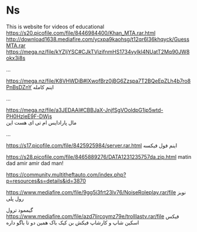 # Ns
This is website for videos of educational
https://s20.picofile.com/file/8446984400/Khan_MTA.rar.html
http://download1638.mediafire.com/ycxpa9kaohsg/t12qr6l36khqyck/GuessMTA.rar
https://mega.nz/file/kYZljYSC#CJkTVjzifnmHS1734vyIkl4NUatT2Mq90JW8okx3i8s

...

https://mega.nz/file/K8VHWDiB#IXwofBrz0jBG6Zzspa7T2BQeEpZLh4b7ro8PnBsDZnY
اینم کامله

...

https://mega.nz/file/a3JEDAAI#CBBJaX-JnjfSgVOoldpG1ip5wtd-PH0HzleE9F-DWjs  
مال پارادایس ام تی ای هست این

...

https://s17.picofile.com/file/8425925984/server.rar.html
اینم فول فیکسه




https://s28.picofile.com/file/8465889276/DATA1231235757da.zip.html matin dad amir amir dad man!

https://community.multitheftauto.com/index.php?p=resources&s=details&id=3870





https://www.mediafire.com/file/9gg5i3frt23lv76/NoiseRoleplay.rar/file       نویز رول پلی





گیممود ترول https://www.mediafire.com/file/azd7lircoymz79e/trolllastv.rar/file فیکس اسکین شاپ و کارشاپ فیکش بن کیک باک همین دو تا باگو داره
